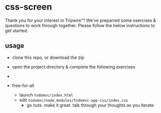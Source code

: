 # css-screen

Thank you for your interest in Tripwire™!  We've preparred some exercises &
questions to work through together.  Please follow the below instructions to get
started.

## usage

- clone this repo, or download the zip
- open the project directory & complete the following exercises

- 

- free-for-all
  - launch `todomvc/index.html`
  - edit `todomvc/node_modules/todomvc-app-css/index.css`
    - go nuts.  make it great.  talk through your thoughts as you iterate.

